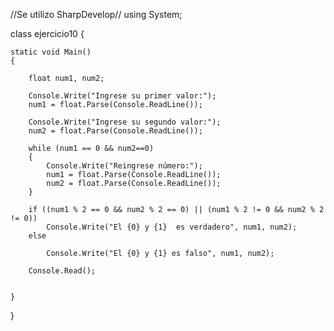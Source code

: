 //Se utilizo SharpDevelop//
using System;

class ejercicio10
{

    static void Main()
    {

        float num1, num2;

        Console.Write("Ingrese su primer valor:");
        num1 = float.Parse(Console.ReadLine());

        Console.Write("Ingrese su segundo valor:");
        num2 = float.Parse(Console.ReadLine());

        while (num1 == 0 && num2==0)
        {
            Console.Write("Reingrese número:");
            num1 = float.Parse(Console.ReadLine());
            num2 = float.Parse(Console.ReadLine());
        }

        if ((num1 % 2 == 0 && num2 % 2 == 0) || (num1 % 2 != 0 && num2 % 2 != 0))
            Console.Write("El {0} y {1}  es verdadero", num1, num2); 
        else
        	
            Console.Write("El {0} y {1} es falso", num1, num2);
        	              
        Console.Read();


    }
}
